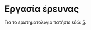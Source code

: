 # Εργασία έρευνας

Για το ερωτηματολόγιο πατήστε εδώ: [5](https://docs.google.com/forms/d/e/1FAIpQLScrd947ISjo4315zcHonIUmaI1t2vsiOeGeOmrq1MzNrLDUOg/viewform?usp=sf_link).
